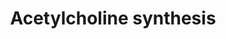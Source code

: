 ---
annotations:
- id: PW:0000408
  parent: classic metabolic pathway
  type: Pathway Ontology
  value: acetylcholine metabolic pathway
authors:
- MaintBot
- Thomas
- Christine Chichester
- Egonw
- Khanspers
- Mkutmon
- Asios Olia
- Eweitz
description: Acetylcholine is an important neurotransmitter. It can be rapidly released
  in the synaptic cleft upon activation of the neuron. In the synaptic cleft the compound
  is degraded rapidly into choline and acetate, this is essential for proper neuronal
  functioning. Choline and Acetate are taken up into the cytosol and recycled for
  the next activation.
last-edited: 2021-05-21
organisms:
- Bos taurus
redirect_from:
- /index.php/Pathway:WP1034
- /instance/WP1034
- /instance/WP1034_rr117472
revision: r117472
schema-jsonld:
- '@context': https://schema.org/
  '@id': https://wikipathways.github.io/pathways/WP1034.html
  '@type': Dataset
  creator:
    '@type': Organization
    name: WikiPathways
  description: Acetylcholine is an important neurotransmitter. It can be rapidly released
    in the synaptic cleft upon activation of the neuron. In the synaptic cleft the
    compound is degraded rapidly into choline and acetate, this is essential for proper
    neuronal functioning. Choline and Acetate are taken up into the cytosol and recycled
    for the next activation.
  keywords:
  - ACHE
  - Acetate
  - Acetyl CoA
  - Acetylcholine
  - CHAT
  - CHKA
  - Choline
  - Cytidine diphosphate choline
  - Glycerophosphocholine
  - PCYT1A
  - PDHA1
  - PDHA2
  - PEMT
  - Phosphatidylcholine
  - Phosphatidylethanolamine
  - Phosphorylcholine
  - Pyruvate from Glycolysis
  license: CC0
  name: Acetylcholine synthesis
seo: CreativeWork
title: Acetylcholine synthesis
wpid: WP1034
---